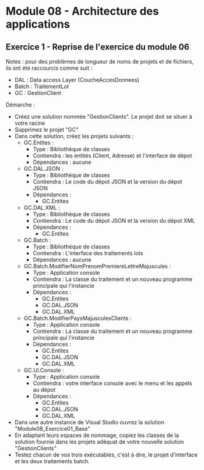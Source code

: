 # Module 08 - Architecture des applications

## Exercice 1 - Reprise de l'exercice du module 06

Notes : pour des problèmes de longueur de noms de projets et de fichiers, ils ont été raccourcis comme suit :

- DAL : Data access Layer (CoucheAccesDonnees)
- Batch : TraitementLot
- GC : GestionClient

Démarche :

- Créez une solution nommée "GestionClients". Le projet doit se situer à votre racine
- Supprimez le projet "GC"
- Dans cette solution, créez les projets suivants :
  - GC.Entites :
    - Type : Bibliothèque de classes
    - Contiendra : les entités (Client, Adresse) et l'interface de dépot
    - Dépendances : aucune
  - GC.DAL.JSON :
    - Type : Bibliothèque de classes
    - Contiendra : Le code du dépot JSON et la version du dépot JSON
    - Dépendances :
      - GC.Entites
  - GC.DAL.XML :
    - Type : Bibliothèque de classes
    - Contiendra : Le code du dépot JSON et la version du dépot XML
    - Dépendances :
      - GC.Entites
  - GC.Batch :
    - Type : Bibliothèque de classes
    - Contiendra : L'interface des traitements lots
    - Dépendances : aucune
  - GC.Batch.ModifierNomPrenomPremiereLettreMajuscules :
    - Type : Application console
    - Contiendra : La classe du traitement et un nouveau programme principale qui l'instancie
    - Dépendances :
      - GC.Entites
      - GC.DAL.JSON
      - GC.DAL.XML
  - GC.Batch.ModifierPaysMajusculesClients :
    - Type : Application console
    - Contiendra : La classe du traitement et un nouveau programme principale qui l'instancie
    - Dépendances :
      - GC.Entites
      - GC.DAL.JSON
      - GC.DAL.XML
  - GC.UI.Console :
    - Type : Application console
    - Contiendra : votre interface console avec le menu et les appels au dépot
    - Dépendances :
      - GC.Entites
      - GC.DAL.JSON
      - GC.DAL.XML
- Dans une autre instance de Visual Studio ouvrez la solution "Module08_Exercice01_Base"
- En adaptant leurs espaces de nommage, copiez les classes de la solution fournie dans les projets adéquat de votre nouvelle solution "GestionClients"
- Testez chacun de vos trois exécutables, c'est à dire, le projet d'interface et les deux traitements batch.

